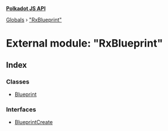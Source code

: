 **[Polkadot JS API](../README.md)**

[Globals](../globals.md) › ["RxBlueprint"](_rxblueprint_.md)

# External module: "RxBlueprint"

## Index

### Classes

* [Blueprint](../classes/_rxblueprint_.blueprint.md)

### Interfaces

* [BlueprintCreate](../interfaces/_rxblueprint_.blueprintcreate.md)